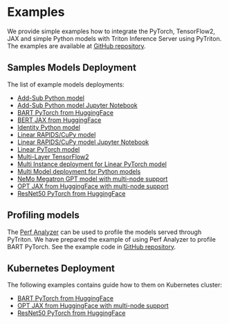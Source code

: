 <!--
Copyright (c) 2022-2023, NVIDIA CORPORATION & AFFILIATES. All rights reserved.

Licensed under the Apache License, Version 2.0 (the "License");
you may not use this file except in compliance with the License.
You may obtain a copy of the License at

    http://www.apache.org/licenses/LICENSE-2.0

Unless required by applicable law or agreed to in writing, software
distributed under the License is distributed on an "AS IS" BASIS,
WITHOUT WARRANTIES OR CONDITIONS OF ANY KIND, either express or implied.
See the License for the specific language governing permissions and
limitations under the License.
-->

# Examples

We provide simple examples how to integrate the PyTorch, TensorFlow2, JAX and simple Python models with Triton Inference
Server using PyTriton. The examples are available
at [GitHub repository](../examples).

## Samples Models Deployment

The list of example models deployments:

- [Add-Sub Python model](../examples/add_sub_python)
- [Add-Sub Python model Jupyter Notebook](../examples/add_sub_notebook)
- [BART PyTorch from HuggingFace](../examples/huggingface_bart_pytorch)
- [BERT JAX from HuggingFace](../examples/huggingface_bert_jax)
- [Identity Python model](../examples/identity_python)
- [Linear RAPIDS/CuPy model](../examples/linear_cupy)
- [Linear RAPIDS/CuPy model Jupyter Notebook](../examples/linear_cupy_notebook)
- [Linear PyTorch model](../examples/identity_python)
- [Multi-Layer TensorFlow2](../examples/mlp_random_tensorflow2)
- [Multi Instance deployment for Linear PyTorch model](../examples/multi_instance_linear_pytorch)
- [Multi Model deployment for Python models](../examples/multiple_models_python)
- [NeMo Megatron GPT model with multi-node support](../examples/nemo_megatron_gpt_multinode)
- [OPT JAX from HuggingFace with multi-node support](../examples/huggingface_opt_multinode_jax)
- [ResNet50 PyTorch from HuggingFace](../examples/huggingface_resnet_pytorch)

## Profiling models

The [Perf Analyzer](https://github.com/triton-inference-server/client/blob/main/src/c++/perf_analyzer/README.md) can be
used to profile the models served through PyTriton. We have prepared the example of
using Perf Analyzer to profile BART PyTorch. See the example code in
[GitHub repository](../examples/perf_analyzer).

## Kubernetes Deployment

The following examples contains guide how to them on Kubernetes cluster:
- [BART PyTorch from HuggingFace](../examples/huggingface_bart_pytorch)
- [OPT JAX from HuggingFace with multi-node support](../examples/huggingface_opt_multinode_jax)
- [ResNet50 PyTorch from HuggingFace](../examples/huggingface_resnet_pytorch)